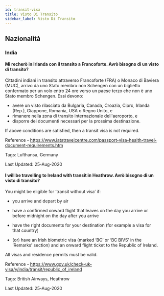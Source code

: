 ```yaml
---
id: transit-visa
title: Visto Di Transito
sidebar_label: Visto Di Transito
---
```


## Nazionalità

### India

#### **Mi recherò in Irlanda con il transito a Francoforte. Avrò bisogno di un visto di transito?**

Cittadini indiani in transito attraverso Francoforte (FRA) o Monaco di Baviera (MUC), arrivo da uno Stato membro non Schengen con un biglietto confermato per un volo entro 24 ore verso un paese terzo che non è uno Stato membro Schengen. Essi devono:
- avere un visto rilasciato da Bulgaria, Canada, Croazia, Cipro, Irlanda (Rep.), Giappone, Romania, USA o Regno Unito, e
- rimanere nella zona di transito internazionale dell'aeroporto, e
- disporre dei documenti necessari per la prossima destinazione.

If above conditions are satisfied, then a transit visa is not required.

Reference - https://www.iatatravelcentre.com/passport-visa-health-travel-document-requirements.htm

Tags: Lufthansa, Germany

Last Updated: 25-Aug-2020

#### **I will be travelling to Ireland with transit in Heathrow. Avrò bisogno di un visto di transito?**

You might be eligible for ‘transit without visa’ if:

* you arrive and depart by air

* have a confirmed onward flight that leaves on the day you arrive or before midnight on the day after you arrive

* have the right documents for your destination (for example a visa for that country)

* (or) have an Irish biometric visa (marked ‘BC’ or ‘BC BIVS’ in the ‘Remarks’ section) and an onward flight ticket to the Republic of Ireland.

All visas and residence permits must be valid.

Reference - https://www.gov.uk/check-uk-visa/y/india/transit/republic_of_ireland

Tags: British Airways, Heathrow

Last Updated: 25-Aug-2020